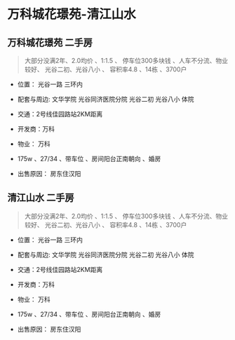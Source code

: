 # 万科城花璟苑-清江山水

## 万科城花璟苑 二手房 
> 大部分没满2年、2.0均价 、1:1.5  、 停车位300多块钱 、人车不分流、物业较好、 光谷二初、光谷八小 、  容积率4.8 、14栋 、3700户
- 位置： 光谷一路 三环内
- 配套与周边: 文华学院 光谷同济医院分院 光谷二初 光谷八小  体院
- 交通：2号线佳园路站2KM距离 
- 开发商：万科
- 物业： 万科

- 175w 、27/34 、带车位 、房间阳台正南朝向  、婚房
- 出售原因： 房东住汉阳

## 清江山水 二手房 
> 大部分没满2年、2.0均价 、1:1.5  、 停车位300多块钱 、人车不分流、物业较好、 光谷二初、光谷八小 、  容积率4.8 、14栋 、3700户
- 位置： 光谷一路 三环内
- 配套与周边: 文华学院 光谷同济医院分院 光谷二初 光谷八小  体院
- 交通：2号线佳园路站2KM距离 
- 开发商：万科
- 物业： 万科

- 175w 、27/34 、带车位 、房间阳台正南朝向  、婚房
- 出售原因： 房东住汉阳